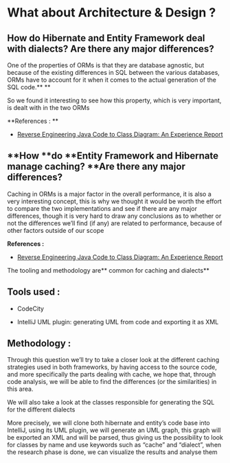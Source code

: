 # What about **Architecture & Design ?**

## How do Hibernate and Entity Framework deal with dialects? Are there any major differences?

One of the properties of ORMs is that they are database agnostic, but because of the existing differences in SQL between the various databases, ORMs have to account for it when it comes to the actual generation of the SQL code.** **

So we found it interesting to see how this property, which is very important, is dealt with in the two ORMs

**References : **

* [Reverse Engineering Java Code to Class Diagram: An Experience Report](http://citeseerx.ist.psu.edu/viewdoc/download?doi=10.1.1.259.546&rep=rep1&type=pdf)



## **How **do **Entity Framework and Hibernate manage caching? **Are there any major differences?

Caching in ORMs is a major factor in the overall performance, it is also a very interesting concept, this is why we thought it would be worth the effort to compare the two implementations and see if there are any major differences, though it is very hard to draw any conclusions as to whether or not the differences we’ll find \(if any\) are related to performance, because of other factors outside of our scope

**References :**

* [Reverse Engineering Java Code to Class Diagram: An Experience Report](#)

The tooling and methodology are** common for caching and dialects**

## **Tools used :**

* CodeCity

* IntelliJ UML plugin: generating UML from code and exporting it as XML

## **Methodology :**

Through this question we’ll try to take a closer look at the different caching strategies used in both frameworks, by having access to the source code, and more specifically the parts dealing with cache, we hope that, through code analysis, we will be able to find the differences \(or the similarities\) in this area.

We will also take a look at the classes responsible for generating the SQL for the different dialects

More precisely, we will clone both hibernate and entity’s code base into IntelliJ, using its UML plugin, we will generate an UML graph, this graph will be exported an XML and will be parsed, thus giving us the possibility to look for classes by name and use keywords such as “cache” and “dialect”, when the research phase is done, we can visualize the results and analyse them

